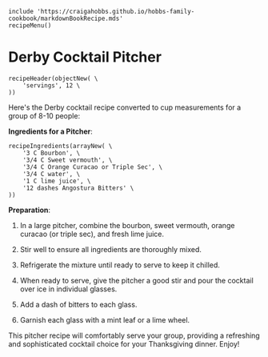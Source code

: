 ~~~ markdown-script
include 'https://craigahobbs.github.io/hobbs-family-cookbook/markdownBookRecipe.mds'
recipeMenu()
~~~

# Derby Cocktail Pitcher

~~~ markdown-script
recipeHeader(objectNew( \
    'servings', 12 \
))
~~~

Here's the Derby cocktail recipe converted to cup measurements for a group of 8-10 people:

**Ingredients for a Pitcher**:

~~~ markdown-script
recipeIngredients(arrayNew( \
    '3 C Bourbon', \
    '3/4 C Sweet vermouth', \
    '3/4 C Orange Curacao or Triple Sec', \
    '3/4 C water', \
    '1 C lime juice', \
    '12 dashes Angostura Bitters' \
))
~~~

**Preparation**:

1. In a large pitcher, combine the bourbon, sweet vermouth, orange curacao (or triple sec), and fresh lime juice.

2. Stir well to ensure all ingredients are thoroughly mixed.

3. Refrigerate the mixture until ready to serve to keep it chilled.

4. When ready to serve, give the pitcher a good stir and pour the cocktail over ice in individual glasses.

5. Add a dash of bitters to each glass.

6. Garnish each glass with a mint leaf or a lime wheel.

This pitcher recipe will comfortably serve your group, providing a refreshing and sophisticated
cocktail choice for your Thanksgiving dinner. Enjoy!
